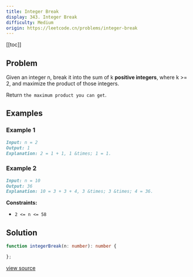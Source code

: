 ```yaml
---
title: Integer Break
display: 343. Integer Break
difficulty: Medium
origin: https://leetcode.cn/problems/integer-break
---
```


[[toc]]

## Problem

Given an integer n, break it into the sum of k **positive integers**, where k &gt;= 2, and maximize the product of those integers.

Return `the maximum product you can get`.

## Examples

### Example 1

```md
Input: n = 2
Output: 1
Explanation: 2 = 1 + 1, 1 &times; 1 = 1.
```

### Example 2

```md
Input: n = 10
Output: 36
Explanation: 10 = 3 + 3 + 4, 3 &times; 3 &times; 4 = 36.
```

**Constraints:**

- <code>2 &lt;= n &lt;= 58</code>

## Solution

```ts
function integerBreak(n: number): number {

};
```

[view source](https://leetcode.cn/problems/integer-break)
